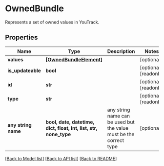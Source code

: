 # OwnedBundle

Represents a set of owned values in YouTrack.

## Properties
Name | Type | Description | Notes
------------ | ------------- | ------------- | -------------
**values** | [**[OwnedBundleElement]**](OwnedBundleElement.md) |  | [optional] 
**is_updateable** | **bool** |  | [optional] [readonly] 
**id** | **str** |  | [optional] [readonly] 
**type** | **str** |  | [optional] [readonly] 
**any string name** | **bool, date, datetime, dict, float, int, list, str, none_type** | any string name can be used but the value must be the correct type | [optional]

[[Back to Model list]](../README.md#documentation-for-models) [[Back to API list]](../README.md#documentation-for-api-endpoints) [[Back to README]](../README.md)


